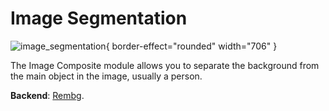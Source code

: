 # Image Segmentation

![image_segmentation](image_segmentation.png){ border-effect="rounded" width="706" }

The Image Composite module allows you to separate the background from the main object in the image, usually a person.

**Backend**: <a href="Modules.md" anchor="rembg" summary="A specialized library for removing image backgrounds.">Rembg</a>.
